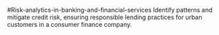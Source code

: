 #Risk-analytics-in-banking-and-financial-services
Identify patterns and mitigate credit risk, ensuring responsible lending practices for urban  customers in a consumer finance company.
